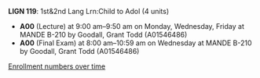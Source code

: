 **LIGN 119**: 1st&2nd Lang Lrn:Child to Adol (4 units)

- **A00** (Lecture) at 9:00 am–9:50 am on Monday, Wednesday, Friday at MANDE B-210 by Goodall, Grant Todd (A01546486)
- **A00** (Final Exam) at 8:00 am–10:59 am on Wednesday at MANDE B-210 by Goodall, Grant Todd (A01546486)

[Enrollment numbers over time](./LIGN119.tsv)
